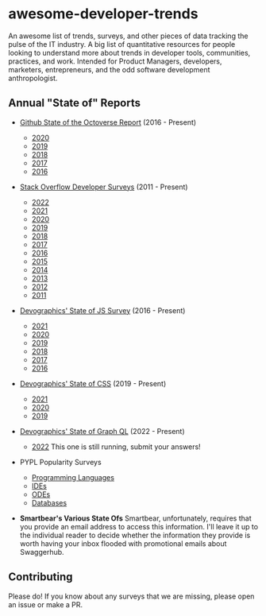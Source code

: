 # awesome-developer-trends
An awesome list of trends, surveys, and other pieces of data tracking the pulse of the IT industry. A big list of quantitative resources for people looking to understand more about trends in developer tools, communities, practices, and work. Intended for Product Managers, developers, marketers, entrepreneurs, and the odd software development anthropologist.

## Annual "State of" Reports

- [Github State of the Octoverse Report](https://octoverse.github.com/) (2016 - Present)
  - [2020](https://octoverse.github.com/2020/)
  - [2019](https://octoverse.github.com/2019/)
  - [2018](https://octoverse.github.com/2018/)
  - [2017](https://octoverse.github.com/2017/)
  - [2016](https://octoverse.github.com/2016/)

- [Stack Overflow Developer Surveys]() (2011 - Present)
  - [2022](https://survey.stackoverflow.co/2022)
  - [2021](https://insights.stackoverflow.com/survey/2021)
  - [2020](https://insights.stackoverflow.com/survey/2020)
  - [2019](https://insights.stackoverflow.com/survey/2019)
  - [2018](https://insights.stackoverflow.com/survey/2018)
  - [2017](https://insights.stackoverflow.com/survey/2017)
  - [2016](https://insights.stackoverflow.com/survey/2016)
  - [2015](https://insights.stackoverflow.com/survey/2015)
  - [2014](https://insights.stackoverflow.com/survey/2014)
  - [2013](https://insights.stackoverflow.com/survey/2013)
  - [2012](https://insights.stackoverflow.com/survey/2012)
  - [2011](https://insights.stackoverflow.com/survey/2011)

- [Devographics' State of JS Survey](https://stateofjs.com/en-us/) (2016 - Present)
  - [2021](https://2021.stateofjs.com/)
  - [2020](https://2020.stateofjs.com/)
  - [2019](https://2019.stateofjs.com/)
  - [2018](https://2018.stateofjs.com/)
  - [2017](https://2017.stateofjs.com/)
  - [2016](https://2016.stateofjs.com/)

- [Devographics' State of CSS](https://stateofcss.com/en-us/) (2019 - Present)
  - [2021](https://2021.stateofcss.com/)
  - [2020](https://2020.stateofcss.com/)
  - [2019](https://2019.stateofcss.com/)

- [Devographics' State of Graph QL](https://www.stateofgraphql.com/en-us/) (2022 - Present)
  - [2022](https://www.stateofgraphql.com/en-us/) This one is still running, submit your answers!

- PYPL Popularity Surveys
  - [Programming Languages](https://pypl.github.io/PYPL.html)
  - [IDEs](https://pypl.github.io/IDE.html)
  - [ODEs](https://pypl.github.io/ODE.html)
  - [Databases](https://pypl.github.io/DB.html)

- **Smartbear's Various State Ofs** Smartbear, unfortunately, requires that you provide an email address to access this information. I'll leave it up to the individual reader to decide whether the information they provide is worth having your inbox flooded with promotional emails about Swaggerhub.


## Contributing
Please do! If you know about any surveys that we are missing, please open an issue or make a PR.
